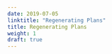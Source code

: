 ```yaml
---
date: 2019-07-05
linktitle: "Regenerating Plans"
title: Regenerating Plans
weight: 1
draft: true
---
```



